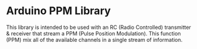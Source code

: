# Arduino PPM Library

This library is intended to be used with an RC (Radio Controlled) transmitter & receiver that stream a PPM (Pulse Position Modulation). This function (PPM) mix all of the available channels in a single stream of information.
